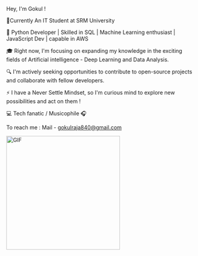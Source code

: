 Hey, I'm Gokul ! 

📍Currently An IT Student at SRM University

🚀 Python Developer | Skilled in SQL | Machine Learning enthusiast | JavaScript Dev | capable in AWS 

🎓 Right now, I'm focusing on expanding my knowledge in the exciting fields of Artificial intelligence - Deep Learning and Data Analysis.

🔍 I'm actively seeking opportunities to contribute to open-source projects and collaborate with fellow developers.

⚡ I have a Never Settle Mindset, so I'm curious mind to explore new possibilities and act on them !

💻 Tech fanatic / Musicophile 🎧

To reach me : Mail - gokulraja840@gmail.com

  <img align="center" alt="GIF" src="https://github.com/Gokul-Raja84/Gokul-Raja84/blob/main/dev%20code.gif?raw=true" width="300" height="300" />
